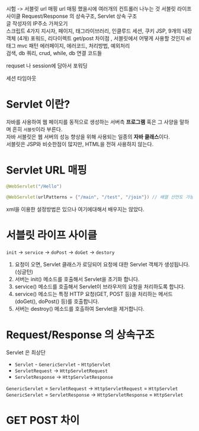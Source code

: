 
시험 -> 
서블릿 url 매핑
url 매핑 했을시에 여러개의 컨트롤러 나누는 것 
서블릿 라이프 사이클 
Request/Response 의 상속구조, Servlet 상속 구조  
글 작성자의 IP주소 가져오기  
스크립트 4가지
지시자, 페이지, 태그라이브러리, 인클루드
세션, 쿠키 
JSP, 9개의 내장객체 (4개)
포워드, 리다이렉트 
get/post 차이점 , 서블릿에서 어떻게 사용할 것인지
el 태그 
mvc 패턴
에러페이지, 에러코드, 처리방법, 예외처리   
검색, db 쿼리, crud, while, 
db 연결 코드들 
   
requset 나 session에 담아서 포워딩 

세션 타임아웃 

# Servlet 이란?  
자바를 사용하여 웹 페이지를 동적으로 생성하는 서버측 **프로그램** 혹은 그 사양을 말하며 흔히 `서블릿`이라 부른다.    
자바 서블릿은 웹 서버의 성능 향상을 위해 사용되는 일종의 **자바 클래스**이다.   
서블릿은 JSP와 비슷한점이 많지만, HTML을 전혀 사용하지 않는다.   


# Servlet URL 매핑
```java
@WebServlet("/Hello")
```
```java
@WebServlet(urlPatterns = {"/main", "/test", "/join"}) // 배열 선언도 가능  
```
xml을 이용한 설정방법은 있으나 여기에대해서 배우지는 않았다.  
  
# 서블릿 라이프 사이클    
  
`init` -> `service` -> `doPost` -> `doGet` -> `destory`        
     
1. 요청이 오면, Servlet 클래스가 로딩되어 요청에 대한 Servlet 객체가 생성됩니다.(싱글턴)   
2. 서버는 init() 메소드를 호출해서 Servlet을  초기화 합니다.
3. service() 메소드를 호출해서 Servlet이 브라우저의 요청을 처리하도록 합니다.
4. service() 메소드는 특정 HTTP 요청(GET, POST 등)을 처리하는 메서드 (doGet(), doPost() 등)를 호출합니다.
5. 서버는 destroy() 메소드를 호출하여 Servlet을 제거합니다.


# Request/Response 의 상속구조
Servlet 은 최상단  
* `Servlet` - `GenericServlet` - `HttpServlet`
* `ServletRequest` -> `HttpServletRequest`
* `ServletResponse` -> `HttpServletResponse`
   
`GenericServlet` = `ServletRequest` -> `HttpServletRequest` = `HttpServlet`  
`GenericServlet` = `ServletResponse` -> `HttpServletResponse` = `HttpServlet`  

# GET POST 차이 

